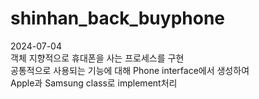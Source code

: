 # shinhan_back_buyphone

2024-07-04</br>
객체 지향적으로 휴대폰을 사는 프로세스를 구현</br>
공통적으로 사용되는 기능에 대해 Phone interface에서 생성하여</br>
Apple과 Samsung class로 implement처리
